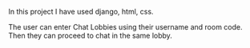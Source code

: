 In this project I have used django, html, css.

The user can enter Chat Lobbies using their username and room code.
Then they can proceed to chat in the same lobby.
